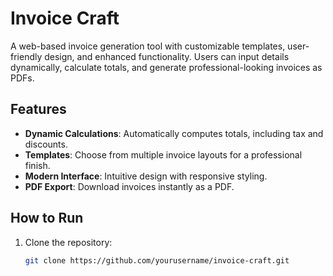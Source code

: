 # Invoice Craft

A web-based invoice generation tool with customizable templates, user-friendly design, and enhanced functionality. Users can input details dynamically, calculate totals, and generate professional-looking invoices as PDFs.

## Features
- **Dynamic Calculations**: Automatically computes totals, including tax and discounts.
- **Templates**: Choose from multiple invoice layouts for a professional finish.
- **Modern Interface**: Intuitive design with responsive styling.
- **PDF Export**: Download invoices instantly as a PDF.

## How to Run
1. Clone the repository:
   ```bash
   git clone https://github.com/yourusername/invoice-craft.git
